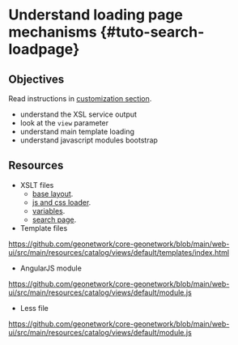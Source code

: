 # Understand loading page mechanisms {#tuto-search-loadpage}

## Objectives

Read instructions in [customization section](loadsearchpage.md).

-   understand the XSL service output
-   look at the `view` parameter
-   understand main template loading
-   understand javascript modules bootstrap

## Resources

-   XSLT files
    -   [base layout](https://github.com/geonetwork/core-geonetwork/blob/main/web/src/main/webapp/xslt/base-layout.xsl).
    -   [js and css loader](https://github.com/geonetwork/core-geonetwork/blob/main/web/src/main/webapp/xslt/base-layout-cssjs-loader.xsl).
    -   [variables](https://github.com/geonetwork/core-geonetwork/blob/main/web/src/main/webapp/xslt/common/base-variables.xsl).
    -   [search page](https://github.com/geonetwork/core-geonetwork/blob/main/web/src/main/webapp/xslt/ui-search/search.xsl).
-   Template files

<https://github.com/geonetwork/core-geonetwork/blob/main/web-ui/src/main/resources/catalog/views/default/templates/index.html>

-   AngularJS module

<https://github.com/geonetwork/core-geonetwork/blob/main/web-ui/src/main/resources/catalog/views/default/module.js>

-   Less file

<https://github.com/geonetwork/core-geonetwork/blob/main/web-ui/src/main/resources/catalog/views/default/module.js>
